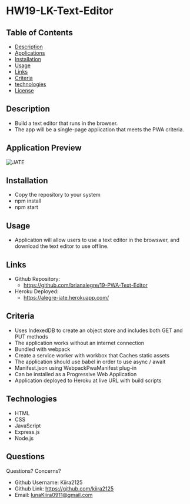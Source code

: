 # HW19-LK-Text-Editor

## Table of Contents
* [Description](#description)
* [Applications](#Applications)
* [Installation](installation)
* [Usage](#usage)
* [Links](#links)
* [Criteria](#criteria)
* [technologies](#technologies)
* [License](#license)

## Description
* Build a text editor that runs in the browser. 
* The app will be a single-page application that meets the PWA criteria.

## Application Preview


<p align="left">
    <img alt="JATE" src="./assets/images/Preview.png">
</p>

## Installation
* Copy the repository to your system
* npm install
* npm start

## Usage
*  Application will allow users to use a text editor in the browswer, and download the text editor to use offline.

## Links
* Github Repository:
    * https://github.com/brianalegre/19-PWA-Text-Editor
 * Heroku Deployed:
    * https://alegre-jate.herokuapp.com/

## Criteria
- Uses IndexedDB to create an object store and includes both GET and PUT methods
- The application works without an internet connection
- Bundled with webpack
- Create a service worker with workbox that Caches static assets
- The application should use babel in order to use async / await
- Manifest.json using WebpackPwaManifest plug-in
- Can be installed as a Progressive Web Application
- Application deployed to Heroku at live URL with build scripts

## Technologies
- HTML
- CSS
- JavaScript
- Express.js
- Node.js

## Questions
Questions? Concerns? 
* Github Username: Kiira2125
* Github Link: https://github.com/kiira2125
* Email: lunaKiira0911@gmail.com
